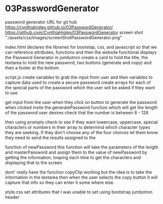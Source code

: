 # 03PasswordGenerator
password generator 
URL for git hub https://cynthiahigley.github.io/03PasswordGenerator/
https://github.com/CynthiaHigley/03PasswordGenerator
screen shot "./assets/css/images/screenShotPasswordGenerator.png"

index.html 
declares the libraries for bootstap, css, and javascript so that we can reference attributes, functions and then the website functional 
displays the Password Generator in jumbotron 
create a card to hold the title, the textarea to hold the new password, 
two buttons (generate and copy) and then a footer at the bottom 

script.js
create variables to grab the input from user and then 
variables to capture data used to create a secure password 
create arrays for each of the special parts of the password which the user will be asked if they want to use 

get input from the user when they click on button to generate the password 
when clicked insite the generatePassword function which will get the length of the password user desires 
    check that the number is between 8 - 128 
 
then using prompts check to see if they want lowercase, uppercase, special characters or numbers in their array to determind which 
character types they are seeking. If they don't choose any of the four choices let them know they need to 
send the results assigned to the 

function of newPassword 
this function will take the parameters of the length and masterPassword and assign them to the value of newPassword by 
getting the information, looping each time to get the characters and displaying that to the screen 
 
dont' really have the function copyClip working 
but the idea is to take the information in the textarea then when the user selects the copy button it will capture
that info so they can enter it some where else. 


style.css
set attributes that I was unable to set using bootstrap 
jumbotron header 


